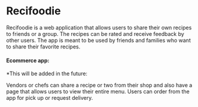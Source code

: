 # Recifoodie

Recifoodie is a web application that allows users to share their own recipes to friends or a group. The recipes can be rated and receive feedback by other users. The app is meant to be used by friends and families who want to share their favorite recipes.

#### Ecommerce app:

*This will be added in the future:

Vendors or chefs can share a recipe or two from their shop and also have a page that allows users to view their entire menu. Users can order from the app for pick up or request delivery.
